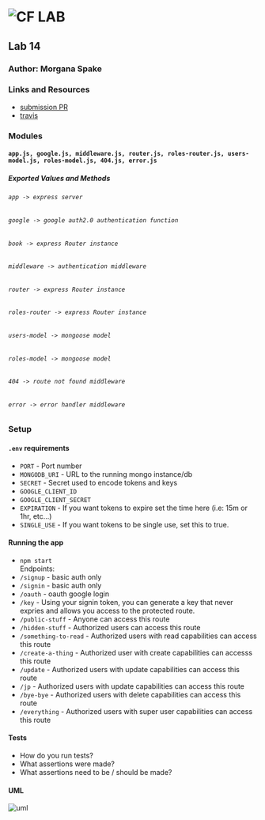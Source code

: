 ![CF](http://i.imgur.com/7v5ASc8.png) LAB  
=================================================  
  
## Lab 14  
  
### Author: Morgana Spake  
  
### Links and Resources  
* [submission PR](https://github.com/401-advanced-javascript-mspake/lab-14/pull/1)  
* [travis](https://www.travis-ci.com/401-advanced-javascript-mspake/lab-14)  
  
### Modules  
#### `app.js, google.js, middleware.js, router.js, roles-router.js, users-model.js, roles-model.js, 404.js, error.js`
##### Exported Values and Methods

###### `app -> express server`  
###### `google -> google auth2.0 authentication function`  
###### `book -> express Router instance`  
###### `middleware -> authentication middleware`  
###### `router -> express Router instance`  
###### `roles-router -> express Router instance`  
###### `users-model -> mongoose model`  
###### `roles-model -> mongoose model`  
###### `404 -> route not found middleware`  
###### `error -> error handler middleware`  
  
### Setup  
#### `.env` requirements  
* `PORT` - Port number  
* `MONGODB_URI` - URL to the running mongo instance/db  
* `SECRET` - Secret used to encode tokens and keys  
* `GOOGLE_CLIENT_ID`
* `GOOGLE_CLIENT_SECRET`
* `EXPIRATION` - If you want tokens to expire set the time here (i.e: 15m or 1hr, etc...)  
* `SINGLE_USE` - If you want tokens to be single use, set this to true.  
    
#### Running the app  
* `npm start`  
Endpoints:  
* `/signup` - basic auth only  
* `/signin` - basic auth only  
* `/oauth` - oauth google login  
* `/key` - Using your signin token, you can generate a key that never expries and allows you access to the protected route.  
* `/public-stuff` - Anyone can access this route  
* `/hidden-stuff` - Authorized users can access this route  
* `/something-to-read` - Authorized users with read capabilities can access this route  
* `/create-a-thing` - Authorized user with create capabilities can accesss this route  
* `/update` - Authorized users with update capabilities can access this route  
* `/jp` - Authorized users with update capabilities can access this route  
* `/bye-bye` - Authorized users with delete capabilities can access this route  
* `/everything` - Authorized users with super user capabilities can access this route  
  
#### Tests  
* How do you run tests?
* What assertions were made?
* What assertions need to be / should be made?
  
#### UML  
![uml](https://github.com/401-advanced-javascript-mspake/lab-14/tree/role-based-authentication/assets/uml.jpg)